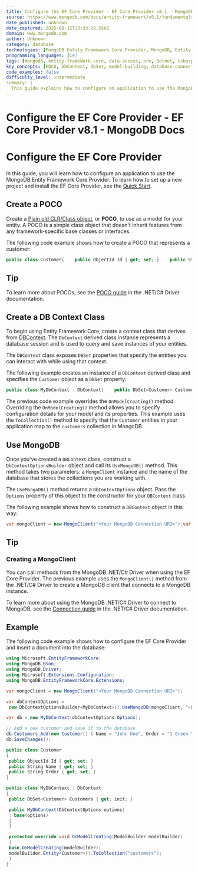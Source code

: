 ```yaml
---
title: Configure the EF Core Provider - EF Core Provider v8.1 - MongoDB Docs
source: https://www.mongodb.com/docs/entity-framework/v8.1/fundamentals/configure/
date_published: unknown
date_captured: 2025-08-12T13:33:28.550Z
domain: www.mongodb.com
author: Unknown
category: database
technologies: [MongoDB Entity Framework Core Provider, MongoDB, Entity Framework Core, .NET, MongoDB .NET/C# Driver, Microsoft.EntityFrameworkCore, MongoDB.Bson, Microsoft.Extensions.Configuration, MongoDB.EntityFrameworkCore.Extensions]
programming_languages: [C#]
tags: [mongodb, entity-framework-core, data-access, orm, dotnet, csharp, database, configuration]
key_concepts: [POCO, DbContext, DbSet, model-building, database-connection, object-relational-mapping]
code_examples: false
difficulty_level: intermediate
summary: |
  This guide explains how to configure an application to use the MongoDB Entity Framework Core Provider. It covers creating Plain Old CLR Objects (POCOs) to serve as entity models and defining a `DbContext` derived class to interact with the database. The article demonstrates how to use the `UseMongoDB()` method to connect the `DbContext` to a MongoDB instance. It also shows how to map C# entities to MongoDB collections using the `OnModelCreating()` method. Finally, a complete code example illustrates the configuration and a basic data insertion operation.
---
```

# Configure the EF Core Provider - EF Core Provider v8.1 - MongoDB Docs

# Configure the EF Core Provider

In this guide, you will learn how to configure an application to use the MongoDB Entity Framework Core Provider. To learn how to set up a new project and install the EF Core Provider, see the [Quick Start](/docs/entity-framework/v8.1/quick-start/#std-label-entity-framework-quickstart).

## Create a POCO

Create a [Plain old CLR/Class object](https://en.wikipedia.org/wiki/Plain_old_CLR_object), or **POCO**, to use as a model for your entity. A POCO is a simple class object that doesn't inherit features from any framework-specific base classes or interfaces.

The following code example shows how to create a POCO that represents a customer:

```csharp
public class Customer{    public ObjectId Id { get; set; }    public String Name { get; set; }    public String Order { get; set; }}
```

## Tip

To learn more about POCOs, see the [POCO guide](https://www.mongodb.com/docs/drivers/csharp/current/fundamentals/serialization/poco/) in the .NET/C# Driver documentation.

## Create a DB Context Class

To begin using Entity Framework Core, create a context class that derives from [DBContext](https://learn.microsoft.com/en-us/dotnet/api/system.data.entity.dbcontext). The `DbContext` derived class instance represents a database session and is used to query and save instances of your entities.

The `DBContext` class exposes `DBSet` properties that specify the entities you can interact with while using that context.

The following example creates an instance of a `DBContext` derived class and specifies the `Customer` object as a `DBSet` property:

```csharp
public class MyDbContext : DbContext{    public DbSet<Customer> Customers { get; init; }    public MyDbContext(DbContextOptions options)        : base(options)    {    }    protected override void OnModelCreating(ModelBuilder modelBuilder)    {        base.OnModelCreating(modelBuilder);        modelBuilder.Entity<Customer>().ToCollection("customers");    }}
```

The previous code example overrides the `OnModelCreating()` method. Overriding the `OnModelCreating()` method allows you to specify configuration details for your model and its properties. This example uses the `ToCollection()` method to specify that the `Customer` entities in your application map to the `customers` collection in MongoDB.

## Use MongoDB

Once you've created a `DBContext` class, construct a `DbContextOptionsBuilder` object and call its `UseMongoDB()` method. This method takes two parameters: a `MongoClient` instance and the name of the database that stores the collections you are working with.

The `UseMongoDB()` method returns a `DbContextOptions` object. Pass the `Options` property of this object to the constructor for your `DBContext` class.

The following example shows how to construct a `DBContext` object in this way:

```csharp
var mongoClient = new MongoClient("<Your MongoDB Connection URI>");var dbContextOptions =    new DbContextOptionsBuilder<MyDbContext>().UseMongoDB(mongoClient, "<Database Name");var db = new MyDbContext(dbContextOptions.Options);
```

## Tip

### **Creating a MongoClient**

You can call methods from the MongoDB .NET/C# Driver when using the EF Core Provider. The previous example uses the `MongoClient()` method from the .NET/C# Driver to create a MongoDB client that connects to a MongoDB instance.

To learn more about using the MongoDB .NET/C# Driver to connect to MongoDB, see the [Connection guide](https://www.mongodb.com/docs/drivers/csharp/current/fundamentals/connection/connect/) in the .NET/C# Driver documentation.

## Example

The following code example shows how to configure the EF Core Provider and insert a document into the database:

```csharp
using Microsoft.EntityFrameworkCore;
using MongoDB.Bson;
using MongoDB.Driver;
using Microsoft.Extensions.Configuration;
using MongoDB.EntityFrameworkCore.Extensions;

var mongoClient = new MongoClient("<Your MongoDB Connection URI>");

var dbContextOptions =
 new DbContextOptionsBuilder<MyDbContext>().UseMongoDB(mongoClient, "<Database Name>");

var db = new MyDbContext(dbContextOptions.Options);

// Add a new customer and save it to the database
db.Customers.Add(new Customer() { Name = "John Doe", Order = "1 Green Tea" });
db.SaveChanges();

public class Customer
{
 public ObjectId Id { get; set; }
 public String Name { get; set; }
 public String Order { get; set; }
}

public class MyDbContext : DbContext
{
 public DbSet<Customer> Customers { get; init; }

 public MyDbContext(DbContextOptions options)
 : base(options)
 {
 }

 protected override void OnModelCreating(ModelBuilder modelBuilder)
 {
 base.OnModelCreating(modelBuilder);
 modelBuilder.Entity<Customer>().ToCollection("customers");
 }
}
```